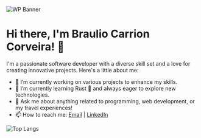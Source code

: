 ![WP Banner](https://example.com/wp.png)

# Hi there, I'm Braulio Carrion Corveira! 👋

I'm a passionate software developer with a diverse skill set and a love for creating innovative projects. Here's a little about me:

- 🔭 I’m currently working on various projects to enhance my skills.
- 🌱 I’m currently learning Rust 🦀 and always eager to explore new technologies.
- 💬 Ask me about anything related to programming, web development, or my travel experiences!
- 📫 How to reach me: [Email](mailto:brauliocarrion@gmail.com) | [LinkedIn](https://www.linkedin.com/in/brauliocc/)

![Top Langs](https://github-readme-stats.vercel.app/api/top-langs/?username=anuraghazra&layout=compact&theme=radical)
